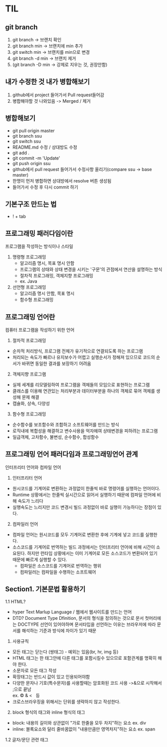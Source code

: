 # TIL
## git branch 
1. git branch -> 브랜치 확인
2. git branch min -> 브랜치에 min 추가
3. git switch min -> 브랜치를 min으로 변경
4. git branch -d min -> 브랜치 제거
5. (git branch -D min -> 강제로 지우는 것, 권장안함)

##  내가 수정한 것 내가 병합해보기
1. github에서 project 들어가서 Pull request들어감
2. 병합해야할 것 나와있음 -> Merged / 제거
   
## 병합해보기
- git pull origin master
- git branch ssu
- git switch ssu
- README.md 수정 / 상대방도 수정
- git add .
- git commit -m 'Update'
- git push origin ssu
- github에서 pull request 들어가서 수정사항 올리기(compare ssu -> base master)
- 한명이 먼저 병합하면 상대방에서 resolve 버튼 생성됨
- 들어가서 수정 후 다시 commit 하기


## 기본구조 만드는 법
   - ! + tab

## 프로그래밍 패러다임이란
프로그램을 작성하는 방식이나 스타일
1. 명령형 프로그래밍
   - 알고리즘 명시, 목표 명시 안함
   - 프로그램의 상태와 상태 변경을 시키는 '구문'의 관점에서 연산을 설명하는 방식
   - 절차적 프로그래밍, 객체지향 프로그래밍
   - ex. Java
2. 선언형 프로그래밍
   - 알고리즘 명시 안함, 목표 명시
   - 함수형 프로그래밍
  
## 프로그래밍 언어란
컴퓨터 프로그램을 작성하기 위한 언어
1. 절차적 프로그래밍
- 순차적 처리방식, 프로그램 전체가 유기적으로 연결되도록 하는 프로그램
- 처리되는 속도가 빠르나 유지보수가 어렵고 실행순서가 정해져 있으므로 코드의 순서가 바뀌면 동일한 결과를 보장하기 어려움
2. 객체지향 프로그램
- 실제 세계를 리모델링하여 프로그램을 객체들의 모임으로 표현하는 프로그램
- 클래스를 이용해 연관있는 처리부분과 데이터부분을 하나의 객체로 묶어 객체를 생성해 문제 해결
- 캡슐화, 상속, 다양성
3. 함수형 프로그래밍
- 순수함수를 보조함수와 조합하고 소프트웨어를 만드는 방식
- 로직내에 복합성을 해결하고 변수사용을 억자헤여 상태변경을 피하려는 프로그램
- 일급객체, 고차함수, 불변성, 순수함수, 합성함수

## 프로그래밍 언어 패러다임과 프로그래밍언어 관계
인터프리터 언어와 컴파일 언어
1. 인터프리터 언어
- 원시코드를 기계어로 변환하는 과정없이 한줄씩 바로 명령어를 실행하는 언어이다.
- Runtime 상황에서는 한줄씩 실시간으로 읽어서 실행하기 때문에 컴파일 언어에 비해 속도가 느리다
- 실행속도는 느리지만 코드 변경시 빌드 과정없이 바로 실행이 가능하다는 장점이 있다.
2. 컴파일러 언어
- 컴파일 언어는 원시코드를 모두 기계어로 변환한 후에 기계에 넣고 코드를 실행한다.
- 소스코드를 기계어로 번역하는 빌드 과정에서는 인터프리터 언어에 비해 시간이 소요된다. 하지만 런타임 상황에서는 이미 기계어로 모든 소스코드가 변환되어 있기 때문에 빠르게 실행할 수 있다.
   - 컴파일은 소스코드를 기계어로 번역하는 행위
   - 컴파일러는 컴파일을 수행하는 소프트웨어

## Section1. 기본문법 활용하기
1.1 HTML?
   - hyper Text Marlup Language / 웹에서 웹사이트를 만드는 언어
   - DTD? Document Type Dfinition, 문서의 형식을 정의하는 것으로 문서 첫머리에는 DOCTYPE 선언이 있어야하며 문서타입을 선언하는 이유는 브라우저에 따라 문서를 해석하는 기준과 방식에 차이가 있기 때문
  1. 사용규칙
   - 모든 태그는 닫는다 (쌍태그) - 예외는 있음(br, hr, img 등)
   - HTML 태그는 한 태그안에 다른 태그를 포함시킬수 있으므로 포함관계를 명확히 해야 한다.
   - 소문자로 모든 태그 작성
   - 확장태그는 반드시 값이 있고 인용되어야함
   - 다양한 문자나 기호(특수문자)를 사용할때는 암호화된 코드 사용 ->&으로 시작해서 ;으로 끝남   
      ex. &copy; &amp; &lt; &nbsp; 등
   - 크로스브라우징을 위해서는 단위를 생략하지 않고 작성한다.
  2. block 형식의 태그와 inline 형식의 태그
   - block: 내용의 길이와 상관없이 "가로 한줄을 모두 차지"하는 요소 ex. div
   - inline: 블록요소와 달리 줄바꿈없이 "내용만큼만 영역차지"하는 요소 ex. span

1.2 글자/문단 관련 태그
